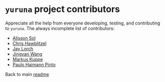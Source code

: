 # `yuruna` project contributors

Appreciate all the help from everyone developing, testing, and contributing to `yuruna`. The always incomplete list of contributors:

- [Alisson Sol](https://github.com/alissonsol)
- [Chris Hawblitzel](https://github.com/Chris-Hawblitzel)
- [Jay Lorch](https://github.com/jaylorch)
- [Jingyan Wang](https://github.com/jingyanwangms)
- [Markus Kuppe](https://github.com/lemmy)
- [Paulo Haimann Pinto](https://github.com/PSergioHP)

Back to main [readme](../README.md)
